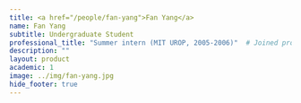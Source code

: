 ```yaml
---
title: <a href="/people/fan-yang">Fan Yang</a>
name: Fan Yang
subtitle: Undergraduate Student
professional_title: "Summer intern (MIT UROP, 2005-2006)"  # Joined professional titles
description: ""
layout: product
academic: 1
image: ../img/fan-yang.jpg
hide_footer: true
---
```

